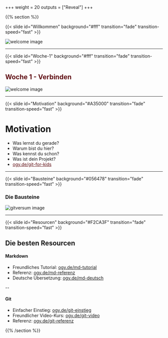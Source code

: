 +++
weight = 20
outputs = ["Reveal"]
+++

{{% section %}}

{{< slide id="Willkommen" background="#fff" transition="fade" transition-speed="fast" >}}

![welcome image](./welcome.png)

---

{{< slide id="Woche-1" background="#fff" transition="fade" transition-speed="fast" >}}

<h2 style="color: #600e13;">Woche 1 - Verbinden</h2>

![welcome image](./joshua-rawson-harris-KRELIShKxTM-unsplash.png)

---

{{< slide id="Motivation" background="#A35000" transition="fade" transition-speed="fast" >}}

# Motivation

* Was lernst du gerade?
* Warum bist du hier?
* Was kennst du schon?
* Was ist dein Projekt?
* <a href="https://ogy.de/git-for-kids" style="color: #600e13;">ogy.de/git-for-kids</a>

---

{{< slide id="Bausteine" background="#056478" transition="fade" transition-speed="fast" >}}

### Die Bausteine

![gitversum image](./gitversum.png)

---

{{< slide id="Resourcen" background="#F2CA3F" transition="fade" transition-speed="fast" >}}

## Die besten Resourcen

#### Markdown

* Freundliches Tutorial: [ogy.de/md-tutorial](https://ogy.de/md-tutorial)
* Referenz: [ogy.de/md-referenz](https://ogy.de/md-referenz)
* Deutsche Übersetzung: [ogy.de/md-deutsch](https://ogy.de/md-deutsch)

--    
#### Git

* Einfacher Einstieg: [ogy.de/git-einstieg](https://ogy.de/git-einstieg)
* Freundlicher Video-Kurs: [ogy.de/git-video](https://ogy.de/git-video)
* Referenz: [ogy.de/git-referenz](https://ogy.de/git-referenz)

 {{% /section %}}
